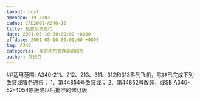 ```yaml
---
layout: post
amendno: 39-3203
cadno: CAD2001-A340-10
title: 检查后货舱门
date: 2001-05-10 00:00:00 +0800
effdate: 2001-05-10 00:00:00 +0800
tag: A340
categories: 民航华东管理局适航处
author: 邬纪召
---
```


##适用范围:
A340-211、212、213、311、312和313系列飞机，除非已完成下列改装或服务通告： 1、第44854号改装或； 2、第44852号改装，或SB A340-52-4054原版或以后批准的修订版.

